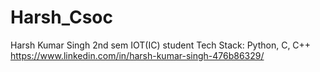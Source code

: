 # Harsh_Csoc
Harsh Kumar Singh
2nd sem IOT(IC) student
Tech Stack: Python, C, C++
https://www.linkedin.com/in/harsh-kumar-singh-476b86329/
